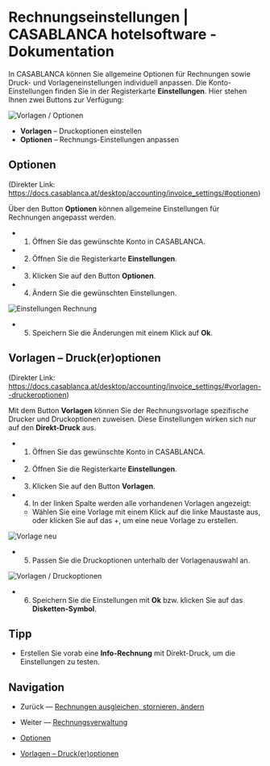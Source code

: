 # Rechnungseinstellungen | CASABLANCA hotelsoftware - Dokumentation

In CASABLANCA können Sie allgemeine Optionen für Rechnungen sowie Druck- und Vorlageneinstellungen individuell anpassen. Die Konto-Einstellungen finden Sie in der Registerkarte **Einstellungen**. Hier stehen Ihnen zwei Buttons zur Verfügung:

![Vorlagen / Optionen](https://docs.casablanca.at/assets/images/vorlagen_optionen-62877f4da99d652304e63dd6ff340834.png "Vorlagen / Optionen")

* **Vorlagen** – Druckoptionen einstellen
* **Optionen** – Rechnungs-Einstellungen anpassen

## Optionen
(Direkter Link: https://docs.casablanca.at/desktop/accounting/invoice_settings/#optionen)

Über den Button **Optionen** können allgemeine Einstellungen für Rechnungen angepasst werden.

* 1. Öffnen Sie das gewünschte Konto in CASABLANCA.
* 2. Öffnen Sie die Registerkarte **Einstellungen**.
* 3. Klicken Sie auf den Button **Optionen**.
* 4. Ändern Sie die gewünschten Einstellungen.

![Einstellungen Rechnung](https://docs.casablanca.at/assets/images/einstellungen_rechnung-c3293cb1e64a5b80e945887cdd152680.png "Einstellungen Rechnung")

* 5. Speichern Sie die Änderungen mit einem Klick auf **Ok**.

## Vorlagen – Druck(er)optionen
(Direkter Link: https://docs.casablanca.at/desktop/accounting/invoice_settings/#vorlagen--druckeroptionen)

Mit dem Button **Vorlagen** können Sie der Rechnungsvorlage spezifische Drucker und Druckoptionen zuweisen. Diese Einstellungen wirken sich nur auf den **Direkt-Druck** aus.

* 1. Öffnen Sie das gewünschte Konto in CASABLANCA.
* 2. Öffnen Sie die Registerkarte **Einstellungen**.
* 3. Klicken Sie auf den Button **Vorlagen**.
* 4. In der linken Spalte werden alle vorhandenen Vorlagen angezeigt:
  * Wählen Sie eine Vorlage mit einem Klick auf die linke Maustaste aus, oder klicken Sie auf das +, um eine neue Vorlage zu erstellen.

![Vorlage neu](https://docs.casablanca.at/assets/images/neue_vorlage-1fd2fea9c12b55cd47688940345203ac.png "Vorlage neu")

* 5. Passen Sie die Druckoptionen unterhalb der Vorlagenauswahl an.

![Vorlagen / Druckoptionen](https://docs.casablanca.at/assets/images/rechnungsvorlage-b087d8c7f27cd7005bc99eccce953521.png "Vorlagen / Druckoptionen")

* 6. Speichern Sie die Einstellungen mit **Ok** bzw. klicken Sie auf das **Disketten-Symbol**.

## Tipp

* Erstellen Sie vorab eine **Info-Rechnung** mit Direkt-Druck, um die Einstellungen zu testen.

## Navigation

* Zurück — [Rechnungen ausgleichen, stornieren, ändern](https://docs.casablanca.at/desktop/accounting/adjust_cancel_change)
* Weiter — [Rechnungsverwaltung](https://docs.casablanca.at/desktop/accounting/invoice_management/)

* [Optionen](https://docs.casablanca.at/desktop/accounting/invoice_settings/#optionen)
* [Vorlagen – Druck(er)optionen](https://docs.casablanca.at/desktop/accounting/invoice_settings/#vorlagen--druckeroptionen)